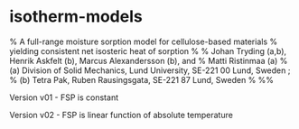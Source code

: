 # isotherm-models
% A full-range moisture sorption model for cellulose-based materials
% yielding consistent net isosteric heat of sorption
%
% Johan Tryding (a,b), Henrik Askfelt (b), Marcus Alexandersson (b), and
% Matti Ristinmaa (a)
% (a) Division of Solid Mechanics, Lund University, SE-221 00 Lund, Sweden ; 
% (b) Tetra Pak, Ruben Rausingsgata, SE-221 87 Lund, Sweden
%
%%

Version v01 - FSP is constant

Version v02 - FSP is linear function of absolute temperature

